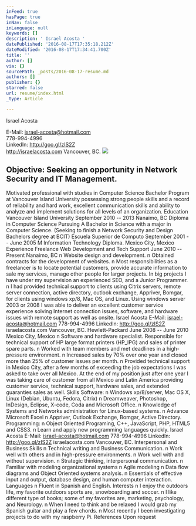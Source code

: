 ```yaml
---
inFeed: true
hasPage: true
inNav: false
inLanguage: null
keywords: []
description: ' Israel Acosta '
datePublished: '2016-08-17T17:35:18.212Z'
dateModified: '2016-08-17T17:34:41.700Z'
title: ''
author: []
via: {}
sourcePath: _posts/2016-08-17-resume.md
authors: []
publisher: {}
starred: false
url: resume/index.html
_type: Article

---
```

Israel Acosta 

E-Mail: israel-acosta@hotmail.com   
778-994-4996   
LinkedIn: http://goo.gl/zIS2Z   
http://israelacosta.com Vancouver, BC. ![](https://the-grid-user-content.s3-us-west-2.amazonaws.com/90a80b95-1aa1-4733-84a5-1478826463fe.jpg)

## Objective: Seeking an opportunity in Network Security and IT Management. 

Motivated professional with studies in Computer Science Bachelor Program at Vancouver Island University possessing strong people skills and a record of reliability and hard work, excellent communication skills and ability to analyze and implement solutions for all levels of an organization. Education Vancouver Island University September 2010 -- 2013 Nanaimo, BC Diploma in Computer Science Pursuing A Bachelor in Science with a major in Computer Science. (Seeking to finish a Network Security and Design Bachelors degree at BCIT) Escuela Superior de Computo September 2001 -- June 2005 M Information Technology Diploma. Mexico City, Mexico Experience Freelance Web Development and Tech Support June 2010 -- Present Nanaimo, BC n Website design and development. n Obtained contracts for the development of websites. n Most responsibilities as a freelancer is to locate potential customers, provide accurate information to sale my services, manage other people for larger projects. In big projects I have under my supervision an experienced SEO, and a Junior Programmer. n I had provided technical support to clients using Citrix servers, remote server connection, active directory, outlook exchange, Appriver, Bomgar, for clients using windows xp/8, Mac OS, and Linux. Using windows server 2003 or 2008 I was able to deliver an excellent customer service experience solving Internet connection issues, software, and hardware issues with remote support as well as onsite. Israel Acosta E-Mail: israel-acosta@hotmail.com 778-994-4996 LinkedIn: http://goo.gl/zIS2Z israelacosta.com Vancouver, BC. Hewlett-Packard June 2008 -- June 2010 Mexico City, Mexico n Software and hardware specialist. Responsible for technical support of HP large format printers (HP\_IPG) and sales of printer spare parts. n Worked with team members and met deadlines in a high-pressure environment. n Increased sales by 70% over one year and closed more than 25% of customer issues per month. n Provided technical support in Mexico City, after a few months of exceeding the job expectations I was asked to take over all Mexico. At the end of my position just after one year I was taking care of customer from all Mexico and Latin America providing customer service, technical support, hardware sales, and extended guaranties sales as well. Skills Software: n Windows xp/8/server, Mac OS X, Linux (Debian, Ubuntu, Fedora, Citrix) n Dreamweaver, Photoshop, InDesign, Eclipse, X-code, Coda and Microsoft Office. n Knowledge of Systems and Networks administration for Linux-based systems. n Advance Microsoft Excel n Appriver, Outlook Exchange, Bomgar, Active Directory. Programming: n Object Oriented Programing, C++, JavaScript, PHP, HTML5 and CSS3\. n Learn and apply new programming languages quickly. Israel Acosta E-Mail: israel-acosta@hotmail.com 778-994-4996 LinkedIn: http://goo.gl/zIS2Z israelacosta.com Vancouver, BC. Interpersonal and Business Skills n Technical writing and Business Communication. n Work well with others and in high-pressure environments. n Work well with and without supervision. n Strategic thinking, interpersonal communication. n Familiar with modeling organizational systems n Agile modeling n Data flow diagrams and Object Oriented systems analysis. n Essentials of effective input and output, database design, and human computer interaction. Languages n Fluent in Spanish and English. Interests n I enjoy the outdoors life, my favorite outdoors sports are, snowboarding and soccer. n I like different type of books; some of my favorites are, marketing, psychology, and Neurology. n When I need to think and be relaxed I would grab my Spanish guitar and play a few chords. n Most recently I been investigating projects to do with my raspberry Pi. References Upon request